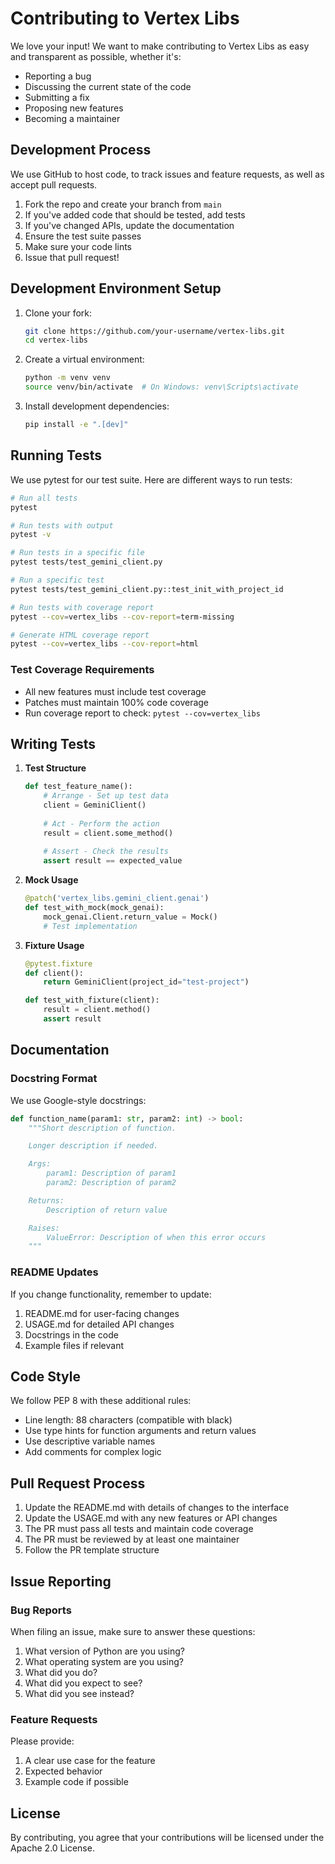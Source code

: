 # Contributing to Vertex Libs

We love your input! We want to make contributing to Vertex Libs as easy and transparent as possible, whether it's:

- Reporting a bug
- Discussing the current state of the code
- Submitting a fix
- Proposing new features
- Becoming a maintainer

## Development Process

We use GitHub to host code, to track issues and feature requests, as well as accept pull requests.

1. Fork the repo and create your branch from `main`
2. If you've added code that should be tested, add tests
3. If you've changed APIs, update the documentation
4. Ensure the test suite passes
5. Make sure your code lints
6. Issue that pull request!

## Development Environment Setup

1. Clone your fork:
   ```bash
   git clone https://github.com/your-username/vertex-libs.git
   cd vertex-libs
   ```

2. Create a virtual environment:
   ```bash
   python -m venv venv
   source venv/bin/activate  # On Windows: venv\Scripts\activate
   ```

3. Install development dependencies:
   ```bash
   pip install -e ".[dev]"
   ```

## Running Tests

We use pytest for our test suite. Here are different ways to run tests:

```bash
# Run all tests
pytest

# Run tests with output
pytest -v

# Run tests in a specific file
pytest tests/test_gemini_client.py

# Run a specific test
pytest tests/test_gemini_client.py::test_init_with_project_id

# Run tests with coverage report
pytest --cov=vertex_libs --cov-report=term-missing

# Generate HTML coverage report
pytest --cov=vertex_libs --cov-report=html
```

### Test Coverage Requirements

- All new features must include test coverage
- Patches must maintain 100% code coverage
- Run coverage report to check: `pytest --cov=vertex_libs`

## Writing Tests

1. **Test Structure**
   ```python
   def test_feature_name():
       # Arrange - Set up test data
       client = GeminiClient()
       
       # Act - Perform the action
       result = client.some_method()
       
       # Assert - Check the results
       assert result == expected_value
   ```

2. **Mock Usage**
   ```python
   @patch('vertex_libs.gemini_client.genai')
   def test_with_mock(mock_genai):
       mock_genai.Client.return_value = Mock()
       # Test implementation
   ```

3. **Fixture Usage**
   ```python
   @pytest.fixture
   def client():
       return GeminiClient(project_id="test-project")
   
   def test_with_fixture(client):
       result = client.method()
       assert result
   ```

## Documentation

### Docstring Format

We use Google-style docstrings:

```python
def function_name(param1: str, param2: int) -> bool:
    """Short description of function.

    Longer description if needed.

    Args:
        param1: Description of param1
        param2: Description of param2

    Returns:
        Description of return value

    Raises:
        ValueError: Description of when this error occurs
    """
```

### README Updates

If you change functionality, remember to update:
1. README.md for user-facing changes
2. USAGE.md for detailed API changes
3. Docstrings in the code
4. Example files if relevant

## Code Style

We follow PEP 8 with these additional rules:
- Line length: 88 characters (compatible with black)
- Use type hints for function arguments and return values
- Use descriptive variable names
- Add comments for complex logic

## Pull Request Process

1. Update the README.md with details of changes to the interface
2. Update the USAGE.md with any new features or API changes
3. The PR must pass all tests and maintain code coverage
4. The PR must be reviewed by at least one maintainer
5. Follow the PR template structure

## Issue Reporting

### Bug Reports

When filing an issue, make sure to answer these questions:

1. What version of Python are you using?
2. What operating system are you using?
3. What did you do?
4. What did you expect to see?
5. What did you see instead?

### Feature Requests

Please provide:

1. A clear use case for the feature
2. Expected behavior
3. Example code if possible

## License

By contributing, you agree that your contributions will be licensed under the Apache 2.0 License. 